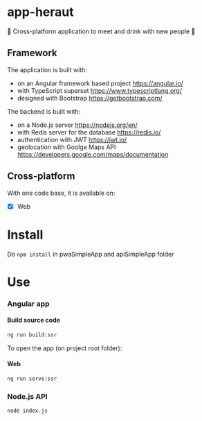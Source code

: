 # app-heraut

🍻 Cross-platform application to meet and drink with new people 🍻

## Framework
The application is built with:
- on an Angular framework based project https://angular.io/
- with TypeScript superset https://www.typescriptlang.org/
- designed with Bootstrap https://getbootstrap.com/

The backend is built with:
- on a Node.js server https://nodejs.org/en/
- with Redis server for the database https://redis.io/
- authentication with JWT https://jwt.io/
- geolocation with Goolge Maps API https://developers.google.com/maps/documentation

## Cross-platform
With one code base, it is available on:
* [x] Web

# Install
Do ```npm install``` in pwaSimpleApp and apiSimpleApp folder

# Use

### Angular app
#### Build source code
```bash
ng run build:ssr
```

To open the app (on project root folder):

#### Web
```bash
ng run serve:ssr
```

### Node.js API
```bash
node index.js
```
